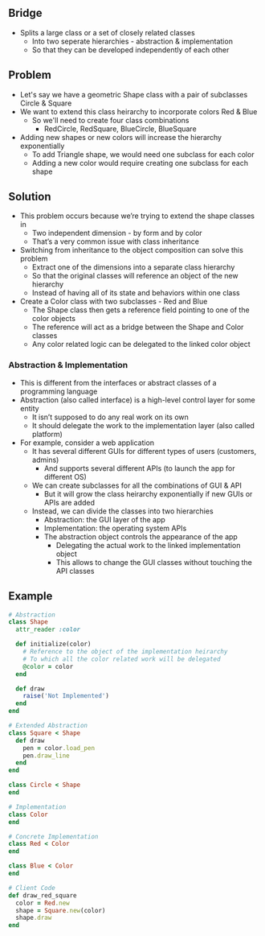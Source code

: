 ## Bridge
- Splits a large class or a set of closely related classes
  - Into two seperate hierarchies - abstraction & implementation
  - So that they can be developed independently of each other

## Problem
- Let's say we have a geometric Shape class with a pair of subclasses Circle & Square
- We want to extend this class heirarchy to incorporate colors Red & Blue
  - So we'll need to create four class combinations
    - RedCircle, RedSquare, BlueCircle, BlueSquare
- Adding new shapes or new colors will increase the hierarchy exponentially
  - To add Triangle shape, we would need one subclass for each color
  - Adding a new color would require creating one subclass for each shape

## Solution
- This problem occurs because we’re trying to extend the shape classes in
  - Two independent dimension - by form and by color
  - That’s a very common issue with class inheritance
- Switching from inheritance to the object composition can solve this problem
  - Extract one of the dimensions into a separate class hierarchy
  - So that the original classes will reference an object of the new hierarchy
  - Instead of having all of its state and behaviors within one class
- Create a Color class with two subclasses - Red and Blue
  - The Shape class then gets a reference field pointing to one of the color objects
  - The reference will act as a bridge between the Shape and Color classes
  - Any color related logic can be delegated to the linked color object

### Abstraction & Implementation
- This is different from the interfaces or abstract classes of a programming language
- Abstraction (also called interface) is a high-level control layer for some entity
  - It isn’t supposed to do any real work on its own
  - It should delegate the work to the implementation layer (also called platform)
- For example, consider a web application
  - It has several different GUIs for different types of users (customers, admins)
    - And supports several different APIs (to launch the app for different OS)
  - We can create subclasses for all the combinations of GUI & API
    - But it will grow the class heirarchy exponentially if new GUIs or APIs are added
  - Instead, we can divide the classes into two hierarchies
    - Abstraction: the GUI layer of the app
    - Implementation: the operating system APIs
    - The abstraction object controls the appearance of the app
      - Delegating the actual work to the linked implementation object
      - This allows to change the GUI classes without touching the API classes

## Example
```rb
# Abstraction
class Shape
  attr_reader :color

  def initialize(color)
    # Reference to the object of the implementation heirarchy
    # To which all the color related work will be delegated
    @color = color
  end

  def draw
    raise('Not Implemented')
  end
end

# Extended Abstraction
class Square < Shape
  def draw
    pen = color.load_pen
    pen.draw_line
  end
end

class Circle < Shape
end

# Implementation
class Color
end

# Concrete Implementation
class Red < Color
end

class Blue < Color
end

# Client Code
def draw_red_square
  color = Red.new
  shape = Square.new(color)
  shape.draw
end
```
